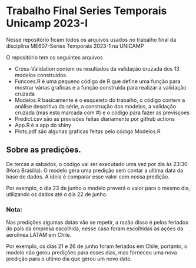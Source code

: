 # Trabalho Final Series Temporais Unicamp 2023-I
Nesse repositório ficam todos os arquivos usados no trabalho final da disciplina ME607-Series Temporais 2023-1 na UNICAMP

O repositório tem os seguintes arquivos

* Cross-Validation contem os resultados da validação cruzada dos 13 modelos construidos. 
* Funcoes.R é uma pequeno código de R que define uma função para mostrar várias graficas e a função construida para realizar a validação cruzada
* Modelos.R basicamente é o esqueleto do trabalho, o código contem a análise descritiva da série, a construção dos modelos, a validação cruzada (mas esta marcada com #) e o código para fazer as previsçoes
* Predict.csv são as previsões feitas diariamente por github actions
* App.R é a app do shiny
* Plots.pdf são algunas graficas feitas pelo código Modelos.R


## Sobre as predições.

De tercas a sabados, o código vai ser executado uma vez por dia às 23:30 (Hora Brasilia). O modelo gera uma predição sem contar a ultima data da base de dados. A ideia é comparar esse valor com nossa predição.

Por exemplo, o dia 23 de junho o modelo preverá o valor para o mesmo dia, utilizando os dados até o día 22 de junho.

### Nota: 
Nas predições algumas datas vão se repetir, a razão disso é pelos feriados do pais da empresa escolhida, nesse caso foram escolhidas as ações da aerolinea LATAM em Chile. 

Por exemplo, os dias 21 e 26 de junho foram feriados em Chile, portanto, o modelo não gerou predições para esses dias, mas forneceu uma nova predição para o ultimo dia que gerou um novo dato.
